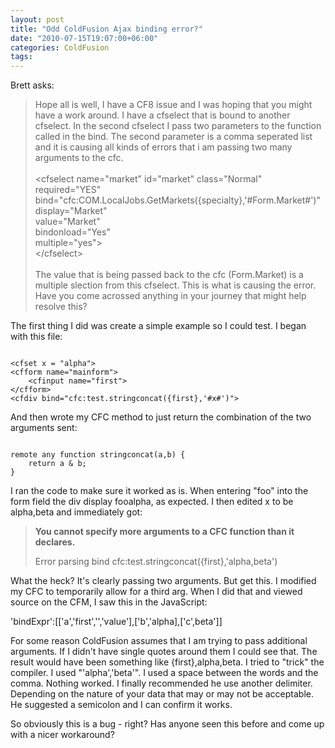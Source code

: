 ```yaml
---
layout: post
title: "Odd ColdFusion Ajax binding error?"
date: "2010-07-15T19:07:00+06:00"
categories: ColdFusion 
tags: 
---
```


Brett asks:

<blockquote>
Hope all is well, I have a CF8 issue and I was hoping that you might have a work around. I have a cfselect that is bound to another cfselect. In the second cfselect I pass two parameters to the function called in the bind. The second parameter is a comma seperated list and it is causing all kinds of errors that i am passing two many arguments to the cfc.
<br><br>
&lt;cfselect name="market" id="market" class="Normal"<br>
required="YES"<br>                         
bind="cfc:COM.LocalJobs.GetMarkets({specialty},'#Form.Market#')"<br>
display="Market"<br>
value="Market"<br>
bindonload="Yes"<br>
multiple="yes"&gt;<br>
&lt;/cfselect&gt;
<br/><br/>
The value that is being passed back to the cfc (Form.Market) is a multiple slection from this cfselect. This is what is causing the error. Have you come acrossed anything in your journey that might help resolve this?
</blockquote>
<p>
<!--more-->
The first thing I did was create a simple example so I could test. I began with this file:

<p>

<code>
&lt;cfset x = "alpha"&gt;
&lt;cfform name="mainform"&gt;
	&lt;cfinput name="first"&gt;
&lt;/cfform&gt;
&lt;cfdiv bind="cfc:test.stringconcat({first},'#x#')"&gt;
</code>

<p>

And then wrote my CFC method to just return the combination of the two arguments sent:

<p>

<code>
remote any function stringconcat(a,b) {
	return a & b;
}
</code>

<p>

I ran the code to make sure it worked as is. When entering "foo" into the form field the div display fooalpha, as expected. I then edited x to be alpha,beta and immediately got:

<p>

<blockquote>
<b>You cannot specify more arguments to a CFC function than it declares.</b>

Error parsing bind cfc:test.stringconcat({first},'alpha,beta')
</blockquote>

<p>

What the heck? It's clearly passing two arguments. But get this. I modified my CFC to temporarily allow for a third arg. When I did that and viewed source on the CFM, I saw this in the JavaScript:

<p>

'bindExpr':[['a','first','','value'],['b','alpha],['c',beta']]

<p>

For some reason ColdFusion assumes that I am trying to pass additional arguments. If I didn't have single quotes around them I could see that. The result would have been something like {first},alpha,beta. I tried to "trick" the compiler. I used "'alpha','beta'". I used a space between the words and the comma. Nothing worked. I finally recommended he use another delimiter. Depending on the nature of your data that may or may not be acceptable. He suggested a semicolon and I can confirm it works. 

<p>

So obviously this is a bug - right? Has anyone seen this before and come up with a nicer workaround?